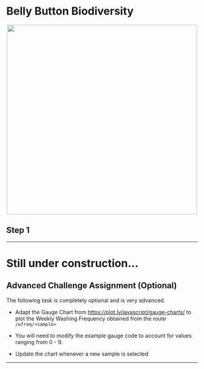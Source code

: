 # Belly Button Biodiversity

<p align="center">
 <img src="https://github.com/berkeleybootcamp/classActivities/blob/master/02-Homework/15-Interactive-Visualizations-and-Dashboards/Instructions/Images/bacteria_by_filterforgedotcom.jpg?raw=true" width="500" align="middle")
 </p>


## Step 1 

- - -

# Still under construction...
## Advanced Challenge Assignment (Optional)

The following task is completely optional and is very advanced.

* Adapt the Gauge Chart from <https://plot.ly/javascript/gauge-charts/> to plot the Weekly Washing Frequency obtained from the route `/wfreq/<sample>`

* You will need to modify the example gauge code to account for values ranging from 0 - 9.

* Update the chart whenever a new sample is selected


- - -


